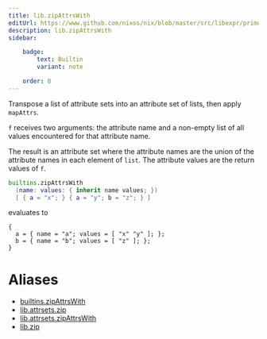 ```yaml
---
title: lib.zipAttrsWith
editUrl: https://www.github.com/nixos/nix/blob/master/src/libexpr/primops.cc
description: lib.zipAttrsWith
sidebar:

    badge:
        text: Builtin
        variant: note

    order: 8
---
```


Transpose a list of attribute sets into an attribute set of lists,
then apply `mapAttrs`.

`f` receives two arguments: the attribute name and a non-empty
list of all values encountered for that attribute name.

The result is an attribute set where the attribute names are the
union of the attribute names in each element of `list`. The attribute
values are the return values of `f`.

```nix
builtins.zipAttrsWith
  (name: values: { inherit name values; })
  [ { a = "x"; } { a = "y"; b = "z"; } ]
```

evaluates to

```
{
  a = { name = "a"; values = [ "x" "y" ]; };
  b = { name = "b"; values = [ "z" ]; };
}
```


# Aliases

- [builtins.zipAttrsWith](/nix-doc-comments/reference/builtins/builtins-zipAttrsWith)
- [lib.attrsets.zip](/nix-doc-comments/reference/lib/attrsets/lib-attrsets-zip)
- [lib.attrsets.zipAttrsWith](/nix-doc-comments/reference/lib/attrsets/lib-attrsets-zipAttrsWith)
- [lib.zip](/nix-doc-comments/reference/lib/lib-zip)


